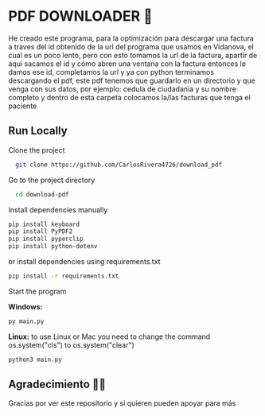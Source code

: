 
  # PDF DOWNLOADER 📝  
  He creado este programa, para la optimización para descargar una factura a traves del id obtenido de la url del programa que usamos en Vidanova, el cual es un poco lento, pero con esto tomamos la url de la factura, apartir de aqui sacamos el id y cómo abren una ventana con la factura entonces le damos ese id, completamos la url y ya con python terminamos descargando el pdf, este pdf tenemos que guardarlo en un directorio y que venga con sus datos, por ejemplo: cedula de ciudadania y su nombre completo y dentro de esta carpeta colocamos la/las facturas que tenga el paciente


## Run Locally  
Clone the project  

~~~bash  
  git clone https://github.com/CarlosRivera4726/download_pdf
~~~

Go to the project directory  

~~~bash  
  cd download-pdf
~~~

Install dependencies manually

~~~bash  
pip install keyboard
pip install PyPDF2
pip install pyperclip
pip install python-dotenv
~~~

or install dependencies using requirements.txt

~~~bash  
pip install -r requirements.txt
~~~

Start the program 

**Windows:**
~~~bash  
py main.py
~~~  
**Linux:**
to use Linux or Mac you need to change the command os.system("cls") to os.system("clear")
~~~bash  
python3 main.py
~~~  

## Agradecimiento 🤚🤚
Gracias por ver este repositorio y si quieren pueden apoyar para más